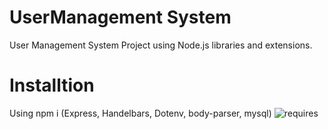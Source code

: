 # UserManagement System

User Management System Project using Node.js libraries and extensions. 

###

# Installtion
Using npm i 
(Express, Handelbars, Dotenv, body-parser, mysql)
![requires](https://user-images.githubusercontent.com/59119335/117555066-99e3e680-b064-11eb-88cf-1d24a97990bf.png)

